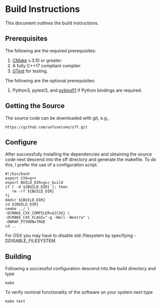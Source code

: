 # Build Instructions

This document outlines the build instructions.

## Prerequisites

The following are the required prerequisites:

   1. [CMake](https://cmake.org/) v.3.10 or greater.
   2. A fully C++17 compliant compiler.
   3. [GTest](https://github.com/google/googletest) for testing.

The following are the optional prerequisites:
 
   1. Python3, pytest3, and [pybind11](https://github.com/pybind/pybind11) if Python bindings are required.

## Getting the Source

The source code can be downloaded with git, e.g.,

    https://github.com/uofuseismo/sff.git

## Configure 

After successfully installing the dependencies and obtaining the source code next descend into the sff directory and generate the makefile.  To do this, I prefer the use of a configuration script.

    #!/bin/bash
    export CXX=g++
    export BUILD_DIR=gcc_build
    if [ -d ${BUILD_DIR} ]; then
       rm -rf ${BUILD_DIR}
    fi
    mkdir ${BUILD_DIR}
    cd ${BUILD_DIR}
    cmake ../ \
    -DCMAKE_CXX_COMPILER=${CXX} \
    -DCMAKE_CXX_FLAGS="-g -Wall -Wextra" \
    -DWRAP_PYTHON=TRUE
    cd ..

For OSX you may have to disable std::filesystem by specifying -DDISABLE\_FILESYSTEM.

## Building

Following a successful configuration descend into the build directory and type

    make

To verify nominal functionality of the software on your system next type

    make test


